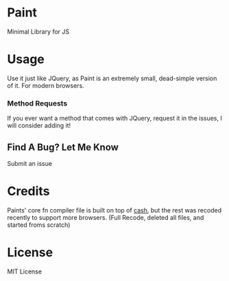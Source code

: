# Paint

Minimal Library for JS

# Usage

Use it just like JQuery, as Paint is an extremely small, dead-simple version of it. For modern browsers.

### Method Requests

If you ever want a method that comes with JQuery, request it in the issues, I will consider adding it!

## Find A Bug? Let Me Know

Submit an issue


# Credits
Paints' core fn compiler file is built on top of [cash](https://github.com/kenwheeler/cash), but the rest was recoded recently to support more browsers. (Full Recode, deleted all files, and started froms scratch)


# License

MIT License
